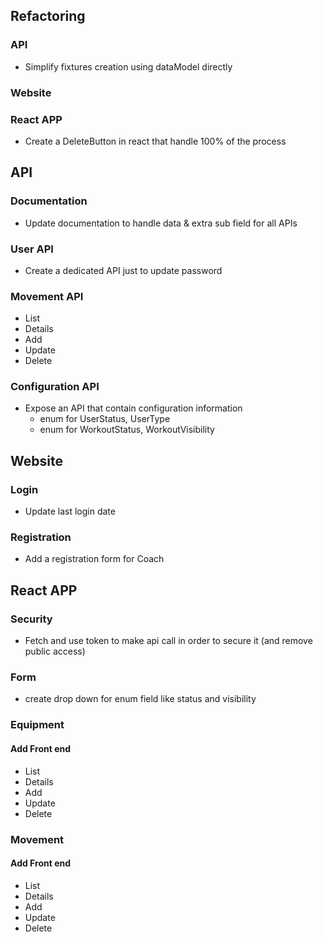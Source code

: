 ## Refactoring
### API
 * Simplify fixtures creation using dataModel directly
### Website
### React APP
* Create a DeleteButton in react that handle 100% of the process

## API
### Documentation
 * Update documentation to handle data & extra sub field for all APIs
### User API
 * Create a dedicated API just to update password
### Movement API
 * List
 * Details
 * Add
 * Update
 * Delete
### Configuration API
* Expose an API that contain configuration information
  * enum for UserStatus, UserType
  * enum for WorkoutStatus, WorkoutVisibility

## Website
### Login
 * Update last login date
### Registration
* Add a registration form for Coach

## React APP
### Security
 * Fetch and use token to make api call in order to secure it (and remove public access)
### Form
 * create drop down for enum field like status and visibility
### Equipment
#### Add Front end
 * List
 * Details
 * Add
 * Update
 * Delete
### Movement
#### Add Front end
 * List
 * Details
 * Add
 * Update
 * Delete